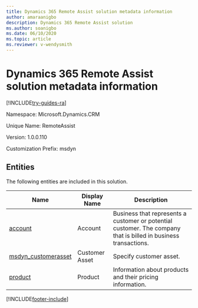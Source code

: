 ```yaml
---
title: Dynamics 365 Remote Assist solution metadata information
author: amaraanigbo
description: Dynamics 365 Remote Assist solution
ms.author: soanigbo
ms.date: 06/10/2020
ms.topic: article
ms.reviewer: v-wendysmith
---
```


# Dynamics 365 Remote Assist solution metadata information

[!INCLUDE[try-guides-ra](../includes/try-guides-ra.md)]

Namespace: Microsoft.Dynamics.CRM

Unique Name: RemoteAssist

Version: 1.0.0.110

Customization Prefix: msdyn

## Entities

The following entities are included in this solution.

|Name|Display Name|Description|
|----------|-----------|------------|
|[account](/dynamics365/customerengagement/on-premises/developer/entities/account)|Account|Business that represents a customer or potential customer. The company that is billed in business transactions.|
|[msdyn_customerasset](/dynamics365/customerengagement/on-premises/developer/entities/msdyn_customerasset)|Customer Asset|Specify customer asset.|
|[product](/dynamics365/customerengagement/on-premises/developer/entities/product)|Product|Information about products and their pricing information.|


[!INCLUDE[footer-include](../includes/footer-banner.md)]
